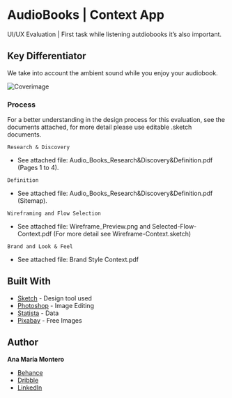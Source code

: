 # AudioBooks | Context App 
UI/UX Evaluation | First task while listening autdiobooks it’s also important.

## Key Differentiator
We take into account the ambient sound while you enjoy your audiobook.

![Coverimage](https://raw.githubusercontent.com/anamonba/AudioBooks/master/path/to/cover.png)

### Process
For a better understanding in the design process for this evaluation, see the documents attached, for more detail please use editable .sketch documents.

```
Research & Discovery 
```
- See attached file: Audio_Books_Research&Discovery&Definition.pdf (Pages 1 to 4).
```
Definition
```
- See attached file: Audio_Books_Research&Discovery&Definition.pdf  (Sitemap). 
```
Wireframing and Flow Selection 
```
- See attached file: Wireframe_Preview.png and Selected-Flow-Context.pdf (For more detail see Wireframe-Context.sketch)
```
Brand and Look & Feel 
```
- See attached file: Brand Style Context.pdf

## Built With

* [Sketch](https://www.sketchapp.com/) - Design tool used
* [Photoshop](https://www.adobe.com/products/photoshop.html) - Image Editing
* [Statista](https://www.statista.com) - Data 
* [Pixabay](https://pixabay.com/en/) - Free Images 


## Author

**Ana María Montero**
- [Behance](https://www.behance.net/anamonba)
- [Dribble](https://dribbble.com/anamonba)
- [LinkedIn](https://www.linkedin.com/in/anamonba/)


